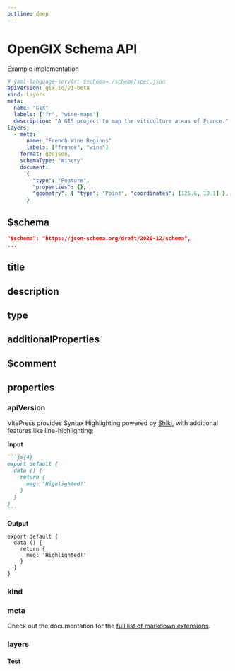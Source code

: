 ```yaml
---
outline: deep
---
```


# OpenGIX Schema API

Example implementation

```yaml
# yaml-language-server: $schema=./schema/spec.json
apiVersion: gix.io/v1-beta
kind: Layers
meta:
  name: "GIX"
  labels: ["fr", "wine-maps"]
  description: "A GIS project to map the viticulture areas of France."
layers:
  - meta:
      name: "French Wine Regions"
      labels: ["france", "wine"]
    format: geojson,
    schemaType: "Winery"
    document:
      {
        "type": "Feature",
        "properties": {},
        "geometry": { "type": "Point", "coordinates": [125.6, 10.1] },
      }
```

## $schema

```json
"$schema": "https://json-schema.org/draft/2020-12/schema",
...
```

## title

## description

## type

## additionalProperties

## $comment

## properties

### apiVersion

VitePress provides Syntax Highlighting powered by [Shiki](https://github.com/shikijs/shiki), with additional features like line-highlighting:

**Input**

````md
```js{4}
export default {
  data () {
    return {
      msg: 'Highlighted!'
    }
  }
}
```
````

**Output**

```js{4}
export default {
  data () {
    return {
      msg: 'Highlighted!'
    }
  }
}
```

### kind

### meta

Check out the documentation for the [full list of markdown extensions](https://vitepress.dev/guide/markdown).

### layers

#### Test
